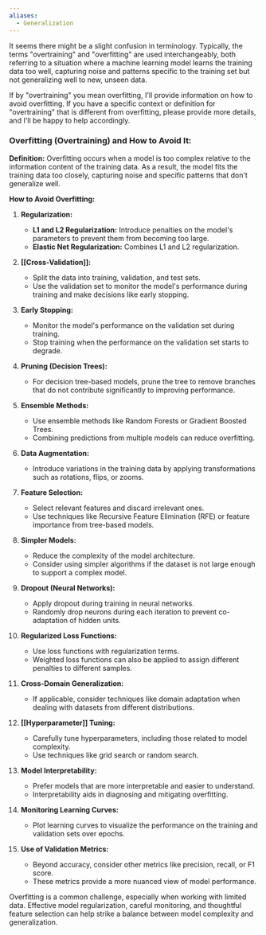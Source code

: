 ```yaml
---
aliases:
  - Generalization
---
```

It seems there might be a slight confusion in terminology. Typically, the terms "overtraining" and "overfitting" are used interchangeably, both referring to a situation where a machine learning model learns the training data too well, capturing noise and patterns specific to the training set but not generalizing well to new, unseen data. 

If by "overtraining" you mean overfitting, I'll provide information on how to avoid overfitting. If you have a specific context or definition for "overtraining" that is different from overfitting, please provide more details, and I'll be happy to help accordingly.

### Overfitting (Overtraining) and How to Avoid It:

**Definition:**
Overfitting occurs when a model is too complex relative to the information content of the training data. As a result, the model fits the training data too closely, capturing noise and specific patterns that don't generalize well.

**How to Avoid Overfitting:**

1. **Regularization:**
   - **L1 and L2 Regularization:** Introduce penalties on the model's parameters to prevent them from becoming too large.
   - **Elastic Net Regularization:** Combines L1 and L2 regularization.

2. **[[Cross-Validation]]:**
   - Split the data into training, validation, and test sets.
   - Use the validation set to monitor the model's performance during training and make decisions like early stopping.

3. **Early Stopping:**
   - Monitor the model's performance on the validation set during training.
   - Stop training when the performance on the validation set starts to degrade.

4. **Pruning (Decision Trees):**
   - For decision tree-based models, prune the tree to remove branches that do not contribute significantly to improving performance.

5. **Ensemble Methods:**
   - Use ensemble methods like Random Forests or Gradient Boosted Trees.
   - Combining predictions from multiple models can reduce overfitting.

6. **Data Augmentation:**
   - Introduce variations in the training data by applying transformations such as rotations, flips, or zooms.

7. **Feature Selection:**
   - Select relevant features and discard irrelevant ones.
   - Use techniques like Recursive Feature Elimination (RFE) or feature importance from tree-based models.

8. **Simpler Models:**
   - Reduce the complexity of the model architecture.
   - Consider using simpler algorithms if the dataset is not large enough to support a complex model.

9. **Dropout (Neural Networks):**
   - Apply dropout during training in neural networks.
   - Randomly drop neurons during each iteration to prevent co-adaptation of hidden units.

10. **Regularized Loss Functions:**
    - Use loss functions with regularization terms.
    - Weighted loss functions can also be applied to assign different penalties to different samples.

11. **Cross-Domain Generalization:**
    - If applicable, consider techniques like domain adaptation when dealing with datasets from different distributions.

12. **[[Hyperparameter]] Tuning:**
    - Carefully tune hyperparameters, including those related to model complexity.
    - Use techniques like grid search or random search.

13. **Model Interpretability:**
    - Prefer models that are more interpretable and easier to understand.
    - Interpretability aids in diagnosing and mitigating overfitting.

14. **Monitoring Learning Curves:**
    - Plot learning curves to visualize the performance on the training and validation sets over epochs.

15. **Use of Validation Metrics:**
    - Beyond accuracy, consider other metrics like precision, recall, or F1 score.
    - These metrics provide a more nuanced view of model performance.

Overfitting is a common challenge, especially when working with limited data. Effective model regularization, careful monitoring, and thoughtful feature selection can help strike a balance between model complexity and generalization.